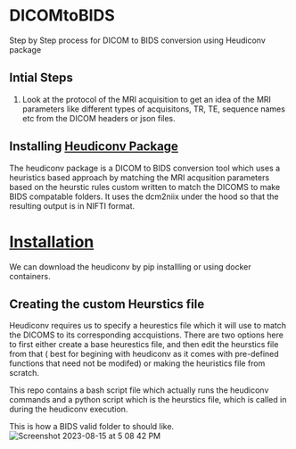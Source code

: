 # DICOMtoBIDS
Step by Step process for DICOM to BIDS conversion using Heudiconv package


## Intial Steps

1. Look at the protocol of the MRI acquisition to get an idea of the MRI parameters like different types of acquisitons, TR, TE, sequence names etc from the DICOM headers or json files.

## Installing [Heudiconv Package](https://heudiconv.readthedocs.io/en/latest/)
The heudiconv package is a DICOM to BIDS conversion tool which uses a heuristics based approach by matching the MRI acqusition parameters based on the heurstic rules custom written to match the DICOMS to make BIDS compatable folders. It uses the dcm2niix under the hood so that the resulting output is in NIFTI format. 
# [Installation](https://heudiconv.readthedocs.io/en/latest/installation.html)
We can download the heudiconv by pip installling or using docker containers.


## Creating the custom Heurstics file 

Heudiconv requires us to specify a heurestics file which it will use to match the DICOMS to its corresponding accquistions. 
There are two options here to first either create a base heurestics file, and then edit the heurstics file from that ( best for begining with heudiconv as it comes with pre-defined functions that need not be modifed) or making the heuristics file from scratch. 

This repo contains a bash script file which actually runs the heudiconv commands and a python script which is the heurstics file, which is called in during the heudiconv execution. 


This is how a BIDS valid folder to should like. 
![Screenshot 2023-08-15 at 5 08 42 PM](https://github.com/subhasriviswa/DICOMtoBIDS/assets/62513668/9867f6ed-37c6-47d9-92ad-f2896fe4d991)



